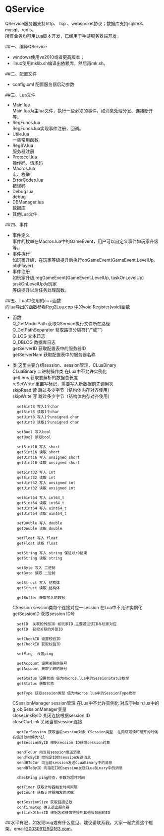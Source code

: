 QService
========

QService服务器支持http、 tcp 、websocket协议；数据库支持sqlite3、mysql、redis。  
所有业务均可用Lua脚本开发，已经用于手游服务器端开发。

##一、编译QService  
* windows使用vs2010或者更高版本；  
* linux使用mklib.sh编译出依赖库，然后再mk.sh。  

##二、配置文件  
* config.xml 配置服务器启动参数  

##三、Lua文件  
* Main.lua  
    Main.lua为主lua文件，执行一些必须的事件，如消息处理分发、连接断开等。  
* RegFuncs.lua  
    RegFuncs.lua实现事件注册，回调。  
* Utile.lua   
    一些常用函数  
* RegSV.lua  
    服务器注册  
* Protocol.lua  
	操作码、请求码   
* Macros.lua  
	宏、枚举  
* ErrorCodes.lua  
	错误码  
* Debug.lua  
	debug   
* DBManager.lua  
	数据库  
* 其他Lua文件  

##四、事件  
* 事件定义  
	事件的枚举在Macros.lua中的GameEvent，用户可以自定义事件如玩家升级等。  
* 事件执行  
	如玩家升级，在玩家等级提升后执行onGameEvent(GameEvent.LevelUp, objPlayer)  
* 事件注册  
	如玩家升级,regGameEvent(GameEvent.LevelUp, taskOnLevelUp) taskOnLevelUp为玩家  
等级提升以后任务处理函数。  
  
##五、Lua中使用的c++函数  
向lua导出的函数参看Reg2Lua.cpp 中的void Register(void)函数   

* 函数    
	Q_GetModulPath 获取QService执行文件所在路径  
	Q_GetPathSeparator 获取路径分隔符("/"或"\")  
	Q_LOG 文本日志  
	Q_DBLOG 数据库日志  
	getServerID 获取配置表中的服务器ID  
	getServerNam 获取配置表中的服务器名称    

* 类 这里主要介绍session、session管理、CLuaBinary    
	CLuaBinary 二进制操作类  在Lua中不允许实例化     
		getLens 获取要解析的数据总长度    
		reSetWrite 重置写标记，需要写入新数据前先调用次    
		skipRead 读 跳过多少字节（结构体内存对齐使用）    
		skipWrite 写  跳过多少字节（结构体内存对齐使用）  

		setSint8 写入1个char      
		getSint8 读取1个char  
		setUint8 写入1个unsigned char      
		getUint8 读取1个unsigned char    
		
		setBool 写入bool    
		getBool 读取bool    
        
		setSint16 写入 short   
		getSint16 读取 short   
		setUint16 写入 unsigned short    
		getUint16 读取 unsigned short   
        
		setSint32 写入 int   
		getSint32 读取 int  
		setUint32 写入 unsigned int  
		getUint32 读取 unsigned int  
        
		setSint64 写入 int64_t    
		getSint64 读取 int64_t    
		setUint64 写入 uint64_t    
		getUint64 读取 uint64_t  
        
		setDouble 写入 double    
		getDouble 读取 double    
        
		setFloat 写入 float    
		getFloat 读取 float    
        
		setString 写入 string 保证以/0结束     
		getString 读取 string 
        
		setByte 写入 二进制    
		getByte 读取 二进制    
        
		setStruct 写入 结构体    
		getStruct 读取 结构体   
        
		getBuffer 获取写入的数据    

	CSession session类每个连接对应一session 在Lua中不允许实例化  
		getSessionID 获取session ID号  
        
		setID  关联的外部ID 如玩家ID,主要通过该ID与玩家对应  
		getID  获取关联的外部ID  
        
		setCheckID 设置校验ID  
		getCheckID 获取校验ID  
        
		setPing  设置ping  
        
		setAccount 设置关联的账号   
		getAccount 获取关联的账号  
        
		setStatus 设置状态 值为Macros.lua中的SessionStatus枚举  
		getStatus 获取状态    
        
		getType 获取session类型 值为Macros.lua中的SessionType枚举    

	CSessionManager session管理 在Lua中不允许实例化 对应于Main.lua中的g_objSessionManager变量  
		closeLinkByID 关闭连接根据session ID   
		closeCurLink 关闭当前session连接   
        
		getCurSession 获取当前session对象 CSession类型  在网络可读和断开的时候有值其他时候为nil  
		getSessionByID 根据session ID获取session对象   
        
		sendToCur 向当前session发送消息   
		sendToByID 向指定ID的session发送消息 
		sendBToCur 向当前session发送CLuaBinary中的消息  
		sendBToByID 向指定ID的session发送CLuaBinary中的消息        
        
		checkPing ping检查，参数为超时时间   
        
		getTimer 获取计时器触发时间间隔   
		getCount 获取计时器触发的次数     
        
		getSessionSize 获取链接总数   
		confirmStop 确认退出服务器   
		getLinkOtherID 根据名称获取链接到其他服务器的ID             
           
##水平有限，如发现bug或有什么意见、建议请联系我，大家一起完善这个框架。email:200309129@163.com。
